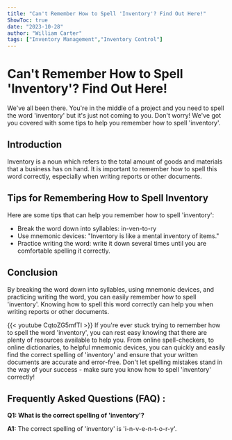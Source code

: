 ```yaml
---
title: "Can't Remember How to Spell 'Inventory'? Find Out Here!"
ShowToc: true 
date: "2023-10-28"
author: "William Carter" 
tags: ["Inventory Management","Inventory Control"]
---
```

# Can't Remember How to Spell 'Inventory'? Find Out Here!

We've all been there. You're in the middle of a project and you need to spell the word 'inventory' but it's just not coming to you. Don't worry! We've got you covered with some tips to help you remember how to spell 'inventory'.

## Introduction

Inventory is a noun which refers to the total amount of goods and materials that a business has on hand. It is important to remember how to spell this word correctly, especially when writing reports or other documents.

## Tips for Remembering How to Spell Inventory

Here are some tips that can help you remember how to spell 'inventory':

* Break the word down into syllables: in-ven-to-ry
* Use mnemonic devices: "Inventory is like a mental inventory of items."
* Practice writing the word: write it down several times until you are comfortable spelling it correctly.

## Conclusion

By breaking the word down into syllables, using mnemonic devices, and practicing writing the word, you can easily remember how to spell 'inventory'. Knowing how to spell this word correctly can help you when writing reports or other documents.

{{< youtube CqtoZG5mfTI >}} 
If you're ever stuck trying to remember how to spell the word 'inventory', you can rest easy knowing that there are plenty of resources available to help you. From online spell-checkers, to online dictionaries, to helpful mnemonic devices, you can quickly and easily find the correct spelling of 'inventory' and ensure that your written documents are accurate and error-free. Don't let spelling mistakes stand in the way of your success - make sure you know how to spell 'inventory' correctly!

## Frequently Asked Questions (FAQ) :
**Q1: What is the correct spelling of 'inventory'?**

**A1:** The correct spelling of 'inventory' is 'i-n-v-e-n-t-o-r-y'.





